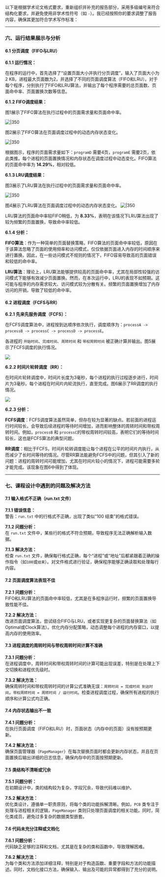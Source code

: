 以下是根据学术论文格式要求，重新组织并补充的报告部分，采用多级编号来符合结构化要求，并避免使用非学术性符号（如 `-`）。我已经按照你的要求调整了报告内容，确保其更加符合学术写作标准：

---

### 六、运行结果展示与分析

#### 6.1 分页调度（FIFO与LRU）

**6.1.1 运行情况：**

在程序的运行中，首先选择了“设置页面大小并执行分页调度”，输入了页面大小为2 KB，进程最大页面数为2，并选择了不同的页面调度算法（FIFO和LRU）。对于每个程序，分别执行了FIFO和LRU算法，并输出了每个程序需要的总页面数、页面命中率、页面置换次数等信息。

**6.1.2 FIFO调度结果：**

图1展示了FIFO算法在执行过程中的页面需求量和页面命中率。
    
![|350](assets/屏幕截图%202024-12-21%20143602%201.png)
    
图2展示了FIFO算法在页面调度过程中的动态内存状态变化。
    
![|350](assets/屏幕截图%202024-12-21%20143616%201.png)
    

根据图示，程序的页面需求量如下：`programD` 需要4页，`programE` 需要2页，依此类推。每个进程的页面置换情况和内存状态在调度过程中动态变化。FIFO算法的页面命中率为 **14.29%**，相对较低。

**6.1.3 LRU调度结果：**

图3展示了LRU算法在执行过程中的页面需求量和页面命中率。
    
![|350](assets/屏幕截图%202024-12-21%20143626.png)
    
图4展示了LRU算法在页面调度过程中的动态内存状态变化。
     ![|350](assets/屏幕截图%202024-12-21%20143635.png)
    

LRU算法的页面命中率较FIFO稍低，为 **8.33%**，表明在该情况下LRU算法出现了较为频繁的页面置换，导致命中率较低。

**6.1.4 分析：**

**FIFO算法**：作为一种简单的页面替换策略，FIFO算法的页面命中率较低，原因在于该算法忽略了页面的使用频率和访问模式，仅仅依据页面进入内存的时间顺序来进行置换。因此，在一些访问模式不规则的情况下，FIFO容易导致高的页面错误和较低的命中率。
    
**LRU算法**：理论上，LRU算法能够提供较高的页面命中率，尤其在局部性较强的访问模式下能够有效减少页面置换。然而，在本次运行中，LRU的表现不如预期。这可能与程序的内存需求较大、访问模式较为分散有关。频繁的页面置换增加了内存访问的开销，导致了较低的命中率。
    

#### 6.2 进程调度（FCFS与RR）

**6.2.1 先来先服务调度（FCFS）：**

在FCFS调度算法中，进程按到达顺序依次执行，调度顺序为：`processA -> processB -> processC -> processD -> processE`。
    
各进程的 `开始时间`、`完成时间`、`周转时间` 和 `带权周转时间` 被正确计算并输出。图5展示了FCFS调度的执行情况。
    
  ![](assets/Pasted%20image%2020241221150406.png)


**6.2.2 时间片轮转调度（RR）：**

在时间片轮转调度中，时间片长度为3毫秒，每个进程的执行过程逐步进行，时间片为3毫秒。每个进程在时间片内轮流执行，直至完成。图6展示了RR调度的执行情况。
    
 ![](assets/Pasted%20image%2020241221150425.png)

**6.2.3 分析：**

**FCFS调度**：FCFS调度算法虽然简单，但存在较为显著的缺点。若前面的进程运行时间较长，会导致后续进程的等待时间增加，进而影响整体的周转时间和带权周转时间。例如，`processB` 和 `processC`的带权周转时间较高，表明它们的等待时间较长，这也是FCFS算法的典型问题。
    
**RR调度**：相比于FCFS，时间片轮转调度能让每个进程在公平的时间片内执行，从而减少了长时间等待的情况。尽管RR算法能避免FCFS中的问题，但其引入了新的问题：进程的周转时间可能增加，尤其在时间片较小的情况下，进程可能需要多轮才能完成。该现象在图6中得到了体现。
    

---

### 七、课程设计中遇到的问题及解决方法

#### 7.1 输入格式不正确（run.txt 文件）

**7.1.1 错误信息：**  
警告：`run.txt` 中的行格式不正确，出现了类似“100 结束”的格式错误。

**7.1.2 问题分析：**  
在 `run.txt` 文件中，某些行的格式不符合预期，导致程序无法正确解析输入数据。

**7.1.3 解决方法：**  
检查 `run.txt` 文件，确保每行格式正确，每个“进程”或“地址”后都紧跟着正确的操作指令（如`100`或`结束`）。对文件格式进行验证，确保程序能够正确读取和处理每行内容。

#### 7.2 页面调度算法表现不佳

**7.2.1 问题分析：**  
FIFO和LRU算法的页面命中率较低，尤其是在多程序运行时，频繁的页面置换导致性能不佳。

**7.2.2 解决方法：**  
改进页面调度算法，尝试结合FIFO与LRU，或者实现更复杂的页面替换算法（如Optimal或Clock算法）。优化内存分配策略，动态调整每个进程的内存窗口，以提高内存的使用效率。

#### 7.3 进程调度的周转时间与带权周转时间计算不准确

**7.3.1 问题分析：**  
在进程调度中，周转时间和带权周转时间的计算可能出现误差，特别是在处理上下文切换和进程优先级时。

**7.3.2 解决方法：**  
确保周转时间和带权周转时间的计算公式准确无误：`周转时间 = 完成时间 到达时间`，`带权周转时间 = 周转时间 / 运行时间`。检查进程调度过程，确保所有进程的执行顺序和计算公式均正确。

#### 7.4 内存状态输出不一致

**7.4.1 问题分析：**  
在执行页面调度（FIFO和LRU）时，页面状态（内存中的页面）没有按预期更新。

**7.4.2 解决方法：**  
确保页面管理器（`PageManager`）在每次替换页面时都会更新内存状态，并且在页面置换后输出详细的日志信息，确保内存中的页面按预期更新。

#### 7.5 类结构不清晰或冗余

**7.5.1 问题分析：**  
在初期设计中，类的结构较为复杂，字段冗余，导致代码难以维护。

**7.5.2 解决方法：**  
优化类设计，遵循单一职责原则，将每个类的功能拆解清晰。例如，`PCB` 类专注于处理与进程相关的逻辑，`PageManager` 类则只处理页面调度的相关功能。同时，简化类成员，避免过多复杂的数据类型嵌套。

#### 7.6 代码未充分注释或文档化

**7.6.1 问题分析：**  
代码缺乏足够的注释和文档，尤其是在复杂的类和函数中，导致理解困难。

**7.6.2 解决方法：**  
为每个类和方法添加详细注释，特别是对于构造函数、重要字段和方法的功能描述。同时，文档化接口方法，确保输入、输出及可能的异常都得到了充分的说明。

